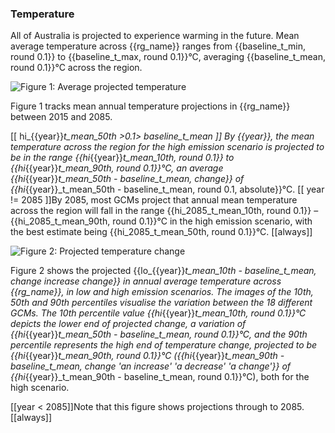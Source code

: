 
### Temperature

All of Australia is projected to experience warming in the future.  Mean average temperature across {{rg_name}} ranges from {{baseline_t_min, round 0.1}} to {{baseline_t_max, round 0.1}}&deg;C, averaging {{baseline_t_mean, round 0.1}}&deg;C across the region.

![Figure 1: Average projected temperature]({{region_data_path}}/absolute_climate_temperature.png)

Figure 1 tracks mean annual temperature projections in {{rg_name}} between 2015 and 2085.

[[ hi_{{year}}_t_mean_50th >0.1> baseline_t_mean ]]
By {{year}}, the mean temperature across the region for the high emission scenario is projected to be in the range {{hi_{{year}}_t_mean_10th, round 0.1}} to {{hi_{{year}}_t_mean_90th, round 0.1}}&deg;C, an average {{hi_{{year}}_t_mean_50th - baseline_t_mean, change}} of {{hi_{{year}}_t_mean_50th - baseline_t_mean, round 0.1, absolute}}&deg;C.
[[ year != 2085 ]]By 2085, most GCMs project that annual mean temperature across the region will fall in the range {{hi_2085_t_mean_10th, round 0.1}} &ndash; {{hi_2085_t_mean_90th, round 0.1}}&deg;C in the high emission scenario, with the best estimate being {{hi_2085_t_mean_50th, round 0.1}}&deg;C.
[[always]]

![Figure 2: Projected temperature change]({{region_data_path}}/delta_temperature.png)

Figure 2 shows the projected {{lo_{{year}}_t_mean_10th - baseline_t_mean, change increase change}} in annual average temperature across {{rg_name}}, in low and high emission scenarios.  The images of the 10th, 50th and 90th percentiles visualise the variation between the 18 different GCMs.  The 10th percentile value {{hi_{{year}}_t_mean_10th, round 0.1}}&deg;C depicts the lower end of projected change, a variation of {{hi_{{year}}_t_mean_50th - baseline_t_mean, round 0.1}}&deg;C, and the 90th percentile represents the high end of temperature change, projected to be {{hi_{{year}}_t_mean_90th, round 0.1}}&deg;C ({{hi_{{year}}_t_mean_90th - baseline_t_mean, change 'an increase' 'a decrease' 'a change'}} of {{hi_{{year}}_t_mean_90th - baseline_t_mean, round 0.1}}&deg;C), both for the high scenario.

[[year < 2085]]Note that this figure shows projections through to 2085.[[always]]


